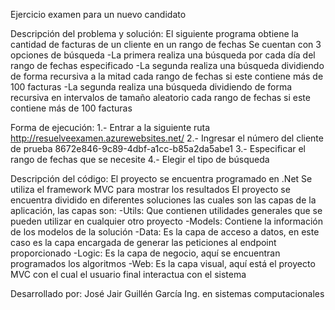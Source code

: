 Ejercicio examen para un nuevo candidato
 
Descripción del problema y solución:
El siguiente programa obtiene la cantidad de facturas de un cliente en un rango de fechas
Se cuentan con 3 opciones de búsqueda
-La primera realiza una búsqueda por cada día del rango de fechas especificado
-La segunda realiza una búsqueda dividiendo de forma recursiva a la mitad cada rango de fechas si este contiene más de 100 facturas
-La segunda realiza una búsqueda dividiendo de forma recursiva en intervalos de tamaño aleatorio cada rango de fechas si este contiene más de 100 facturas

Forma de ejecución:
1.- Entrar a la siguiente ruta http://resuelveexamen.azurewebsites.net/
2.- Ingresar el número del cliente de prueba 8672e846-9c89-4dbf-a1cc-b85a2da5abe1
3.- Especificar el rango de fechas que se necesite
4.- Elegir el tipo de búsqueda

Descripción del código:
El proyecto se encuentra programado en .Net
Se utiliza el framework MVC para mostrar los resultados
El proyecto se encuentra dividido en diferentes soluciones las cuales son las capas de la aplicación, las capas son:
-Utils: Que contienen utilidades generales que se pueden utilizar en cualquier otro proyecto
-Models: Contiene la información de los modelos de la solución
-Data: Es la capa de acceso a datos, en este caso es la capa encargada de generar las peticiones al endpoint proporcionado
-Logic: Es la capa de negocio, aquí se encuentran programados los algoritmos
-Web: Es la capa visual, aquí está el proyecto MVC con el cual el usuario final interactua con el sistema

Desarrollado por:
José Jair Guillén García Ing. en sistemas computacionales
